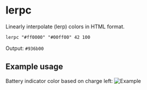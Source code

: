 # lerpc

Linearly interpolate (lerp) colors in HTML format.

```
lerpc "#ff0000" "#00ff00" 42 100
```
Output:
```#936b00```

## Example usage
Battery indicator color based on charge left:
![Example](example-1.png)
